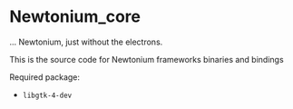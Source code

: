 # Newtonium_core
... Newtonium, just without the electrons.

This is the source code for Newtonium frameworks binaries and bindings

Required package:
- `libgtk-4-dev`